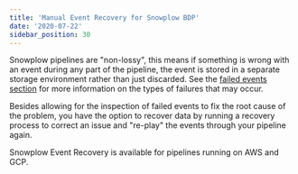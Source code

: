 ```yaml
---
title: 'Manual Event Recovery for Snowplow BDP'
date: '2020-07-22'
sidebar_position: 30
---
```


Snowplow pipelines are "non-lossy", this means if something is wrong with an event during any part of the pipeline, the event is stored in a separate storage environment rather than just discarded. See the [failed events section](/docs/managing-data-quality/failed-events/understanding-failed-events/index.md) for more information on the types of failures that may occur.

Besides allowing for the inspection of failed events to fix the root cause of the problem, you have the option to recover data by running a recovery process to correct an issue and "re-play" the events through your pipeline again.

Snowplow Event Recovery is available for pipelines running on AWS and GCP.
